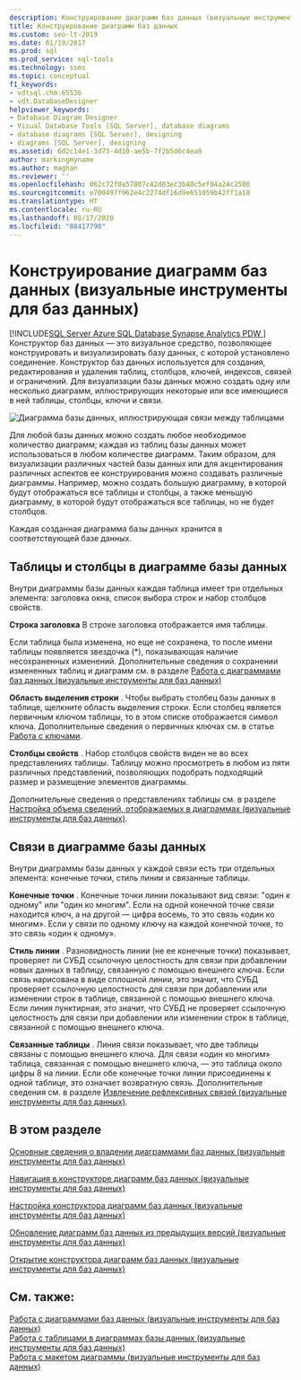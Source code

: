 ```yaml
---
description: Конструирование диаграмм баз данных (визуальные инструменты для баз данных)
title: Конструирование диаграмм баз данных
ms.custom: seo-lt-2019
ms.date: 01/19/2017
ms.prod: sql
ms.prod_service: sql-tools
ms.technology: ssms
ms.topic: conceptual
f1_keywords:
- vdtsql.chm:65536
- vdt.DatabaseDesigner
helpviewer_keywords:
- Database Diagram Designer
- Visual Database Tools [SQL Server], database diagrams
- database diagrams [SQL Server], designing
- diagrams [SQL Server], designing
ms.assetid: 6d2c14e1-3d73-4d10-ae5b-7f2b5d6c4ea8
author: markingmyname
ms.author: maghan
ms.reviewer: ''
ms.openlocfilehash: 062c72f0a57807c42d03ec3b40c5ef04a24c2586
ms.sourcegitcommit: e700497f962e4c2274df16d9e651059b42ff1a10
ms.translationtype: HT
ms.contentlocale: ru-RU
ms.lasthandoff: 08/17/2020
ms.locfileid: "88417790"
---
```

# <a name="design-database-diagrams-visual-database-tools"></a>Конструирование диаграмм баз данных (визуальные инструменты для баз данных)
[!INCLUDE[SQL Server Azure SQL Database Synapse Analytics PDW ](../../includes/applies-to-version/sql-asdb-asdbmi-asa-pdw.md)]
Конструктор баз данных — это визуальное средство, позволяющее конструировать и визуализировать базу данных, с которой установлено соединение. Конструктор баз данных используется для создания, редактирования и удаления таблиц, столбцов, ключей, индексов, связей и ограничений. Для визуализации базы данных можно создать одну или несколько диаграмм, иллюстрирующих некоторые или все имеющиеся в ней таблицы, столбцы, ключи и связи.  
  
![Диаграмма базы данных, иллюстрирующая связи между таблицами](../../ssms/visual-db-tools/media/dv3w7c1.gif "Диаграмма базы данных, иллюстрирующая связи между таблицами")  
  
Для любой базы данных можно создать любое необходимое количество диаграмм; каждая из таблиц базы данных может использоваться в любом количестве диаграмм. Таким образом, для визуализации различных частей базы данных или для акцентирования различных аспектов ее конструирования можно создавать различные диаграммы. Например, можно создать большую диаграмму, в которой будут отображаться все таблицы и столбцы, а также меньшую диаграмму, в которой будут отображаться все таблицы, но не будет столбцов.  
  
Каждая созданная диаграмма базы данных хранится в соответствующей базе данных.  
  
## <a name="tables-and-columns-in-a-database-diagram"></a>Таблицы и столбцы в диаграмме базы данных  
Внутри диаграммы базы данных каждая таблица имеет три отдельных элемента: заголовка окна, список выбора строк и набор столбцов свойств.  
  
**Строка заголовка** В строке заголовка отображается имя таблицы.  
  
Если таблица была изменена, но еще не сохранена, то после имени таблицы появляется звездочка (*), показывающая наличие несохраненных изменений. Дополнительные сведения о сохранении измененных таблиц и диаграмм см. в разделе [Работа с диаграммами баз данных (визуальные инструменты для баз данных)](../../ssms/visual-db-tools/work-with-database-diagrams-visual-database-tools.md)  
  
**Область выделения строки** . Чтобы выбрать столбец базы данных в таблице, щелкните область выделения строки. Если столбец является первичным ключом таблицы, то в этом списке отображается символ ключа. Дополнительные сведения о первичных ключах см. в статье [Работа с ключами](https://msdn.microsoft.com/31fbcc9f-2dc5-4bf9-aa50-ed70ec7b5bcd).  
  
**Столбцы свойств** . Набор столбцов свойств виден не во всех представлениях таблицы. Таблицу можно просмотреть в любом из пяти различных представлений, позволяющих подобрать подходящий размер и размещение элементов диаграммы.  
  
Дополнительные сведения о представлениях таблицы см. в разделе [Настройка объема сведений, отображаемых в диаграммах (визуальные инструменты для баз данных)](../../ssms/visual-db-tools/customize-the-amount-of-information-displayed-in-diagrams-visual-database-tools.md).  
  
## <a name="relationships-in-a-database-diagram"></a>Связи в диаграмме базы данных  
Внутри диаграммы базы данных у каждой связи есть три отдельных элемента: конечные точки, стиль линии и связанные таблицы.  
  
**Конечные точки** . Конечные точки линии показывают вид связи: "один к одному" или "один ко многим". Если на одной конечной точке связи находится ключ, а на другой — цифра восемь, то это связь «один ко многим». Если у связи по одному ключу на каждой конечной точке, то это связь «один к одному».  
  
**Стиль линии** . Разновидность линии (не ее конечные точки) показывает, проверяет ли СУБД ссылочную целостность для связи при добавлении новых данных в таблицу, связанную с помощью внешнего ключа. Если связь нарисована в виде сплошной линии, это значит, что СУБД проверяет ссылочную целостность для связи при добавлении или изменении строк в таблице, связанной с помощью внешнего ключа. Если линия пунктирная, это значит, что СУБД не проверяет ссылочную целостность для связи при добавлении или изменении строк в таблице, связанной с помощью внешнего ключа.  
  
**Связанные таблицы** . Линия связи показывает, что две таблицы связаны с помощью внешнего ключа. Для связи «один ко многим» таблица, связанная с помощью внешнего ключа, — это таблица около цифры 8 на линии. Если обе конечные точки линии присоединены к одной таблице, это означает возвратную связь. Дополнительные сведения см. в разделе [Извлечение рефлексивных связей (визуальные инструменты для баз данных)](../../ssms/visual-db-tools/draw-reflexive-relationships-visual-database-tools.md).  
  
## <a name="in-this-section"></a>В этом разделе  
[Основные сведения о владении диаграммами баз данных (визуальные инструменты для баз данных)](../../ssms/visual-db-tools/understand-database-diagram-ownership-visual-database-tools.md)  
  
[Навигация в конструкторе диаграмм баз данных (визуальные инструменты для баз данных)](../../ssms/visual-db-tools/navigate-in-database-diagram-designer-visual-database-tools.md)  
  
[Настройка конструктора диаграмм баз данных (визуальные инструменты для баз данных)](../../ssms/visual-db-tools/set-up-database-diagram-designer-visual-database-tools.md)  
  
[Обновление диаграмм баз данных из предыдущих версий (визуальные инструменты для баз данных)](../../ssms/visual-db-tools/upgrade-database-diagrams-from-previous-editions-visual-database-tools.md)  
  
[Открытие конструктора диаграмм баз данных (визуальные инструменты для баз данных)](../../ssms/visual-db-tools/open-database-diagram-designer-visual-database-tools.md)  
  
## <a name="see-also"></a>См. также:  
[Работа с диаграммами баз данных (визуальные инструменты для баз данных)](../../ssms/visual-db-tools/work-with-database-diagrams-visual-database-tools.md)  
[Работа с таблицами в диаграммах базы данных (визуальные инструменты для баз данных)](../../ssms/visual-db-tools/work-with-tables-in-database-diagram-visual-database-tools.md)  
[Работа с макетом диаграммы (визуальные инструменты для баз данных)](../../ssms/visual-db-tools/work-with-diagram-layout-visual-database-tools.md)  
  
